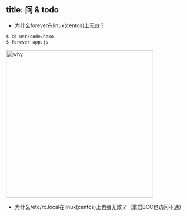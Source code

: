 title: 问 & todo
---
-  为什么forever在linux(centos)上无效？
``` bash
$ cd usr/code/hexo
$ forever app.js
```
<img src="/img/why.gif" width = "400" alt="why" align=center />

-  为什么/etc/rc.local在linux(centos)上也会无效？（重启BCC也访问不通）

